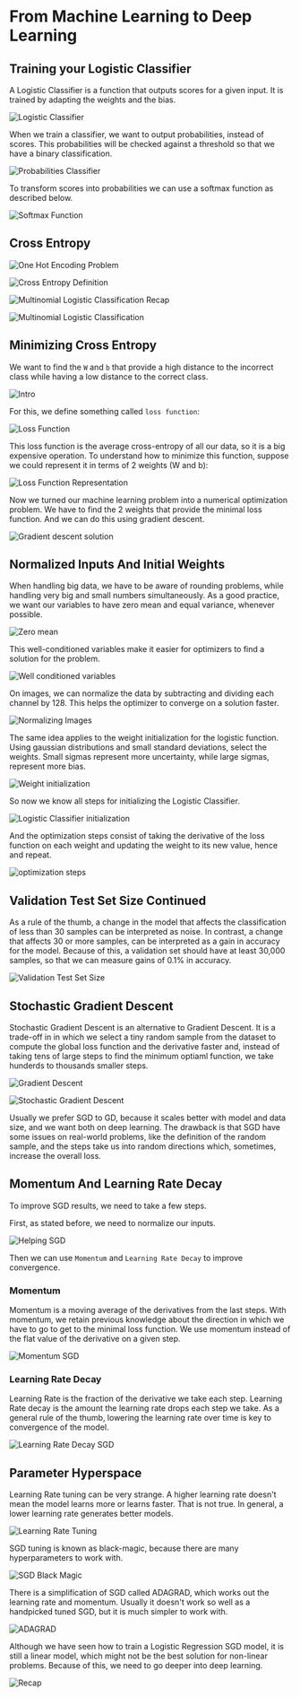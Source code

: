 # From Machine Learning to Deep Learning

## Training your Logistic Classifier

A Logistic Classifier is a function that outputs scores for a given input. It is trained by adapting the weights and the bias.

![Logistic Classifier](images/from-ml-to-dl/logistic-classifier.png)

When we train a classifier, we want to output probabilities, instead of scores. This probabilities will be checked against a threshold so that we have a binary classification.

![Probabilities Classifier](images/from-ml-to-dl/probabilities-classifier.png)

To transform scores into probabilities we can use a softmax function as described below.

![Softmax Function](images/from-ml-to-dl/softmax.png)

## Cross Entropy

![One Hot Encoding Problem](images/from-ml-to-dl/cross-entropy-intro.png)

![Cross Entropy Definition](images/from-ml-to-dl/cross-entropy-definition.png)

![Multinomial Logistic Classification Recap](images/from-ml-to-dl/multinomial-logistic-classification-recap.png)

![Multinomial  Logistic Classification](images/from-ml-to-dl/multinomial-logistic-classification.png)

## Minimizing Cross Entropy

We want to find the `W` and `b` that provide a high distance to the incorrect class while having a low distance to the correct class.

![Intro](images/from-ml-to-dl/minimizing-cross-entropy-intro.png)

For this, we define something called `loss function`:

![Loss Function](images/from-ml-to-dl/loss-function-cross-entropy.png)

This loss function is the average cross-entropy of all our data, so it is a big expensive operation. To understand how to minimize this function, suppose we could represent it in terms of 2 weights (W and b):

![Loss Function Representation](images/from-ml-to-dl/loss-function-representation.png)

Now we turned our machine learning problem into a numerical optimization problem. We have to find the 2 weights that provide the minimal loss function. And we can do this using gradient descent.

![Gradient descent solution](images/from-ml-to-dl/gradient-descent-solver.png)

## Normalized Inputs And Initial Weights

When handling big data, we have to be aware of rounding problems, while handling very big and small numbers simultaneously. As a good practice, we want our variables to have zero mean and equal variance, whenever possible.

![Zero mean](images/from-ml-to-dl/zero-mean.png)

This well-conditioned variables make it easier for optimizers to find a solution for the problem.

![Well conditioned variables](images/from-ml-to-dl/well-conditioned.png)

On images, we can normalize the data by subtracting and dividing each channel by 128. This helps the optimizer to converge on a solution faster.

![Normalizing Images](images/from-ml-to-dl/normalizing-images.png)

The same idea applies to the weight initialization for the logistic function. Using gaussian distributions and small standard deviations, select the weights. Small sigmas represent more uncertainty, while large sigmas, represent more bias.

![Weight initialization](images/from-ml-to-dl/weight-initialization.png)

So now we know all steps for initializing the Logistic Classifier.

![Logistic Classifier initialization](images/from-ml-to-dl/logistic-classifier-initialization.png)

And the optimization steps consist of taking the derivative of the loss function on each weight and updating the weight to its new value, hence and repeat.

![optimization steps](images/from-ml-to-dl/optimization-steps.png)

## Validation Test Set Size Continued

As a rule of the thumb, a change in the model that affects the classification of less than 30 samples can be interpreted as noise. In contrast, a change that affects 30 or more samples, can be interpreted as a gain in accuracy for the model. Because of this, a validation set should have at least 30,000 samples, so that we can measure gains of 0.1% in accuracy.

![Validation Test Set Size](images/from-ml-to-dl/validation-test-size.png)

## Stochastic Gradient Descent

Stochastic Gradient Descent is an alternative to Gradient Descent. It is a trade-off in in which we select a tiny random sample from the dataset to compute the global loss function and the derivative faster and, instead of taking tens of large steps to find the minimum optiaml function, we take hunderds to thousands smaller steps.

![Gradient Descent](images/from-ml-to-dl/gd-vs-sgd-1.png)

![Stochastic Gradient Descent](images/from-ml-to-dl/gd-vs-sgd-2.png)

Usually we prefer SGD to GD, because it scales better with model and data size, and we want both on deep learning. The drawback is that SGD have some issues on real-world problems, like the definition of the random sample, and the steps take us into random directions which, sometimes, increase the overall loss.

## Momentum And Learning Rate Decay

To improve SGD results, we need to take a few steps.

First, as stated before, we need to normalize our inputs.

![Helping SGD](images/from-ml-to-dl/helping-sgd.png)

Then we can use `Momentum` and `Learning Rate Decay` to improve convergence.

### Momentum

Momentum is a moving average of the derivatives from the last steps. With momentum, we retain previous knowledge about the direction in which we have to go to get to the minimal loss function. We use momentum instead of the flat value of the derivative on a given step.

![Momentum SGD](images/from-ml-to-dl/momentum-sgd.png)

### Learning Rate Decay

Learning Rate is the fraction of the derivative we take each step. Learning Rate decay is the amount the learning rate drops each step we take. As a general rule of the thumb, lowering the learning rate over time is key to convergence of the model.

![Learning Rate Decay SGD](images/from-ml-to-dl/learning-rate-decay-sgd.png)

## Parameter Hyperspace

Learning Rate tuning can be very strange. A higher learning rate doesn't mean the model learns more or learns faster. That is not true. In general, a lower learning rate generates better models.

![Learning Rate Tuning](images/from-ml-to-dl/learning-rate-tuning.png)

SGD tuning is known as black-magic, because there are many hyperparameters to work with.

![SGD Black Magic](images/from-ml-to-dl/sgd-black-magic.png)

There is a simplification of SGD called ADAGRAD, which works out the learning rate and momentum. Usually it doesn't work so well as a handpicked tuned SGD, but it is much simpler to work with.

![ADAGRAD](images/from-ml-to-dl/adagrad.png)

Although we have seen how to train a Logistic Regression SGD model, it is still a linear model, which might not be the best solution for non-linear problems. Because of this, we need to go deeper into deep learning.

![Recap](images/from-ml-to-dl/recap-deeper.png)